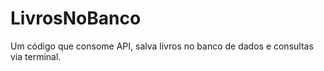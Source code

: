 # LivrosNoBanco
Um código que consome API, salva livros no banco de dados e consultas via terminal.
 